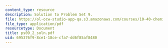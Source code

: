 ```yaml
---
content_type: resource
description: Solution to Problem Set 9.
file: https://ol-ocw-studio-app-qa.s3.amazonaws.com/courses/10-40-chemical-engineering-thermodynamics-fall-2003/695376f98ce118cecfa7dd6f85af8480_ps09_2_soln.pdf
file_type: application/pdf
resourcetype: Document
title: ps09_2_soln.pdf
uid: 695376f9-8ce1-18ce-cfa7-dd6f85af8480
---
```

